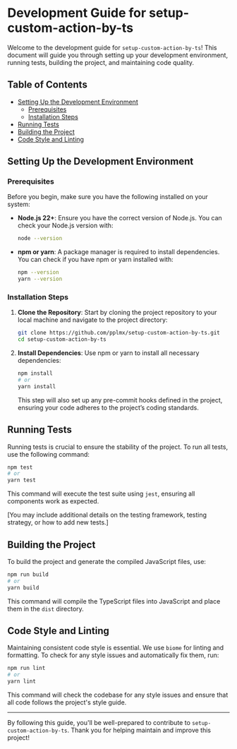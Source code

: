 # Development Guide for setup-custom-action-by-ts

Welcome to the development guide for `setup-custom-action-by-ts`! This document will guide you through setting up your development environment, running tests, building the project, and maintaining code quality.

## Table of Contents

- [Setting Up the Development Environment](#setting-up-the-development-environment)
  - [Prerequisites](#prerequisites)
  - [Installation Steps](#installation-steps)
- [Running Tests](#running-tests)
- [Building the Project](#building-the-project)
- [Code Style and Linting](#code-style-and-linting)

## Setting Up the Development Environment

### Prerequisites

Before you begin, make sure you have the following installed on your system:

- **Node.js 22+**: Ensure you have the correct version of Node.js. You can check your Node.js version with:

  ```bash
  node --version
  ```

- **npm or yarn**: A package manager is required to install dependencies. You can check if you have npm or yarn installed with:

  ```bash
  npm --version
  yarn --version
  ```

### Installation Steps

1. **Clone the Repository**: Start by cloning the project repository to your local machine and navigate to the project directory:

    ```bash
    git clone https://github.com/pplmx/setup-custom-action-by-ts.git
    cd setup-custom-action-by-ts
    ```

2. **Install Dependencies**: Use npm or yarn to install all necessary dependencies:

    ```bash
    npm install
    # or
    yarn install
    ```

    This step will also set up any pre-commit hooks defined in the project, ensuring your code adheres to the project’s coding standards.

## Running Tests

Running tests is crucial to ensure the stability of the project. To run all tests, use the following command:

```bash
npm test
# or
yarn test
```

This command will execute the test suite using `jest`, ensuring all components work as expected.

[You may include additional details on the testing framework, testing strategy, or how to add new tests.]

## Building the Project

To build the project and generate the compiled JavaScript files, use:

```bash
npm run build
# or
yarn build
```

This command will compile the TypeScript files into JavaScript and place them in the `dist` directory.

## Code Style and Linting

Maintaining consistent code style is essential. We use `biome` for linting and formatting. To check for any style issues and automatically fix them, run:

```bash
npm run lint
# or
yarn lint
```

This command will check the codebase for any style issues and ensure that all code follows the project's style guide.

---

By following this guide, you'll be well-prepared to contribute to `setup-custom-action-by-ts`. Thank you for helping maintain and improve this project!
